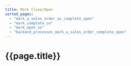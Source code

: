 ```yaml
---
title: Mark Close/Open
sorted_pages:
  - "mark_a_sales_order_as_complete_open"
  - "mark_complete_so"
  - "mark_open_so"
  - "backend_processes_mark_a_sales_order_complete_open"
---
```

# {{page.title}}
